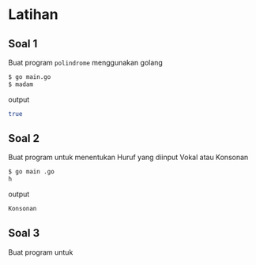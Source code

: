 # Latihan

## Soal 1
Buat program `polindrome` menggunakan golang
```bash
$ go main.go 
$ madam
```
output
```bash
true
```

## Soal 2
Buat program untuk menentukan Huruf yang diinput Vokal atau Konsonan
```bash
$ go main .go
h
```
output
```bash
Konsonan
```

## Soal 3
Buat program untuk 